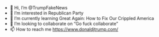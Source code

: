 - 👋 Hi, I’m @TrumpFakeNews
- 👀 I’m interested in Republican Party
- 🌱 I’m currently learning Great Again: How to Fix Our Crippled America
- 💞️ I’m looking to collaborate on “Go fuck collaborate”
- 📫 How to reach me https://www.donaldjtrump.com/

<!---
TrumpFakeNews/TrumpFakeNews is a ✨ special ✨ repository because its `README.md` (this file) appears on your GitHub profile.
You can click the Preview link to take a look at your changes.
--->
